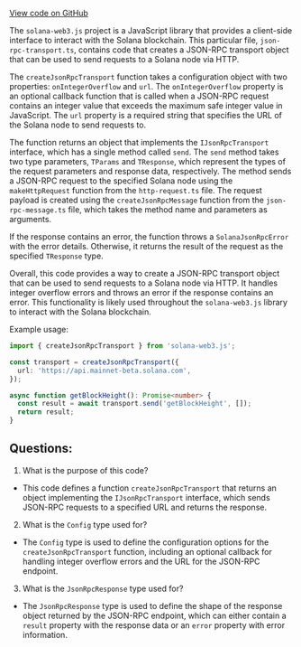 [View code on GitHub](https://github.com/solana-labs/solana-web3.js/blob/master/packages/rpc-transport/src/json-rpc-transport.ts)

The `solana-web3.js` project is a JavaScript library that provides a client-side interface to interact with the Solana blockchain. This particular file, `json-rpc-transport.ts`, contains code that creates a JSON-RPC transport object that can be used to send requests to a Solana node via HTTP.

The `createJsonRpcTransport` function takes a configuration object with two properties: `onIntegerOverflow` and `url`. The `onIntegerOverflow` property is an optional callback function that is called when a JSON-RPC request contains an integer value that exceeds the maximum safe integer value in JavaScript. The `url` property is a required string that specifies the URL of the Solana node to send requests to.

The function returns an object that implements the `IJsonRpcTransport` interface, which has a single method called `send`. The `send` method takes two type parameters, `TParams` and `TResponse`, which represent the types of the request parameters and response data, respectively. The method sends a JSON-RPC request to the specified Solana node using the `makeHttpRequest` function from the `http-request.ts` file. The request payload is created using the `createJsonRpcMessage` function from the `json-rpc-message.ts` file, which takes the method name and parameters as arguments.

If the response contains an error, the function throws a `SolanaJsonRpcError` with the error details. Otherwise, it returns the result of the request as the specified `TResponse` type.

Overall, this code provides a way to create a JSON-RPC transport object that can be used to send requests to a Solana node via HTTP. It handles integer overflow errors and throws an error if the response contains an error. This functionality is likely used throughout the `solana-web3.js` library to interact with the Solana blockchain. 

Example usage:

```typescript
import { createJsonRpcTransport } from 'solana-web3.js';

const transport = createJsonRpcTransport({
  url: 'https://api.mainnet-beta.solana.com',
});

async function getBlockHeight(): Promise<number> {
  const result = await transport.send('getBlockHeight', []);
  return result;
}
```
## Questions: 
 1. What is the purpose of this code?
- This code defines a function `createJsonRpcTransport` that returns an object implementing the `IJsonRpcTransport` interface, which sends JSON-RPC requests to a specified URL and returns the response.

2. What is the `Config` type used for?
- The `Config` type is used to define the configuration options for the `createJsonRpcTransport` function, including an optional callback for handling integer overflow errors and the URL for the JSON-RPC endpoint.

3. What is the `JsonRpcResponse` type used for?
- The `JsonRpcResponse` type is used to define the shape of the response object returned by the JSON-RPC endpoint, which can either contain a `result` property with the response data or an `error` property with error information.